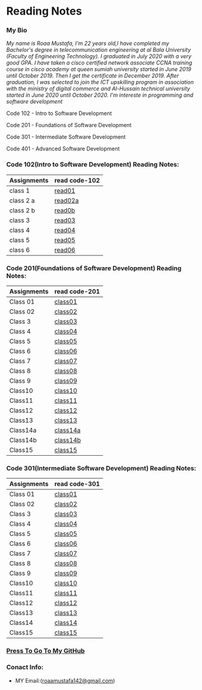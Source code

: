 
# Reading Notes
###  My Bio
*My name is Roaa Mustafa, I'm 22 years old,I have completed my Bachelor's degree in telecommunication engineering at al Bala University (Faculty of Engineering Technology).
I graduated in July 2020 with a very good GPA.
I have taken a cisco certified network associate CCNA training course in cisco academy at queen sumiah university started in June 2019 until October 2019. Then I get the certificate in December 2019.
After graduation, I was selected to join the ICT upskilling program in association with the ministry of digital commerce and Al-Hussain technical university started in June 2020 until October 2020.
I'm intereste in programming and software development*

Code 102 - Intro to Software Development

Code 201 - Foundations of Software Development

Code 301 - Intermediate Software Development

Code 401 - Advanced Software Development

### Code 102(Intro to Software Development) Reading Notes:
|Assignments |     read code-102    |                                                                                                                            
|----------- | ---------------------|                                                                                                                            
|class 1     | [read01](read01.md)  |                                                                                                                            
|class 2 a   | [read02a](read02a.md)|                                                                                                                            
|class 2 b   | [read0b](read02b.md) |                                                                                                                            
|class 3     | [read03](read03.md)  |                                                                                                                            
|class 4     | [read04](read04.md)  |                                                                                                                            
|class 5     | [read05](read05.md)  |                                                                                                                            
|class 6     | [read06](read06.md)  |                                                                                                                            

### Code 201(Foundations of Software Development) Reading Notes:
|Assignments |     read code-201      |                                                                                                                            
|----------- |------------------------|                                                                                                                            
|  Class 01  |[class01](class-01.md)  |                                                                                                                            
|  Class 02  |[class02](class02.md)   |                                                                                                                      
|  Class 3   |[class03](class-03.md)  |                                                                                                                      
|  Class 4   |[class04](class-04.md)  |                                                                                                                      
|  Class 5   |[class05](class-05.md)  |                                                                                                                      
|  Class 6   |[class06](class-06.md)  |                                                                                                                      
|  Class 7   |[class07](class-07.md)  |                                                                                                                      
|  Class 8   |[class08](class-08.md)  |                                                                                                                      
|  Class 9   |[class09](class-09.md)  |                                                                                                                      
|  Class10   |[class10](class-10.md)  |                                                                                                                      
|  Class11   |[class11](class-11.md)  |                                                                                                                      
|  Class12   |[class12](class-12.md)  |                                                                                                                      
|  Class13   |[class13](class-13.md)  |                                                                                                                      
|  Class14a  |[class14a](class-14a.md)|                                                                                                                      
|  Class14b  |[class14b](class-14b.md)|                                                                                                                      
|  Class15   |[class15](class-15.md)  |                                                                                                                      

### Code 301(Intermediate Software Development) Reading Notes:
|Assignments |     read code-301         |                                                                                                              
|----------- |---------------------------|                                                                                                               
|  Class 01  |[class01](class301-01.md)  |                                                               
|  Class 02  |[class02](class301-02.md)  |                                                                                                               
|  Class 3   |[class03](class301-03.md)  |                                                                                                               
|  Class 4   |[class04](class301-04.md)  |                                                                                                               
|  Class 5   |[class05](class301-05.md)  |                                                                                                               
|  Class 6   |[class06](class301-06.md)  |                                                                                                               
|  Class 7   |[class07](class301-07.md)  |                                                                                                                
|  Class 8   |[class08](class301-08.md)  |                                                                                                                     
|  Class 9   |[class09](class301-09.md)  |                                                                                                               
|  Class10   |[class10](class301-10.md)  |                                                                                                
|  Class11   |[class11](class301-11.md)  |                                                                                                               
|  Class12   |[class12](clas301-12.md)   |                                                
|  Class13   |[class13](class301-13.md)  |                                                                                                               
|  Class14   |[class14](class301-14.md)  |                                                                                                               
|  Class15   |[class15](class301-15.md)  |                                                                                                               

### [Press To Go To My GitHub](https://github.com/RoaaMustafa)

### Conact Info:
* MY Email:(roaamustafa142@gmail.com)


